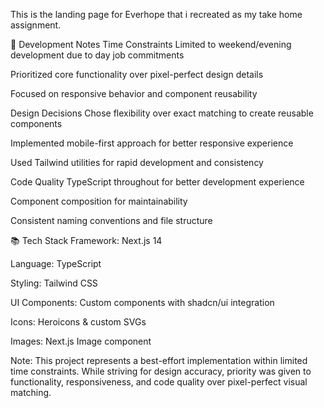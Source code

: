 This is the landing page for Everhope that i recreated as my take home assignment.

📝 Development Notes
Time Constraints
Limited to weekend/evening development due to day job commitments

Prioritized core functionality over pixel-perfect design details

Focused on responsive behavior and component reusability

Design Decisions
Chose flexibility over exact matching to create reusable components

Implemented mobile-first approach for better responsive experience

Used Tailwind utilities for rapid development and consistency

Code Quality
TypeScript throughout for better development experience

Component composition for maintainability

Consistent naming conventions and file structure

📚 Tech Stack
Framework: Next.js 14

Language: TypeScript

Styling: Tailwind CSS

UI Components: Custom components with shadcn/ui integration

Icons: Heroicons & custom SVGs

Images: Next.js Image component

Note: This project represents a best-effort implementation within limited time constraints. While striving for design accuracy, priority was given to functionality, responsiveness, and code quality over pixel-perfect visual matching.
